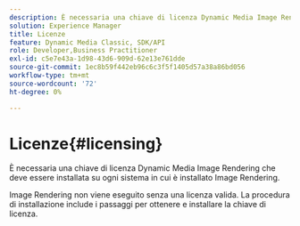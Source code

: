 ```yaml
---
description: È necessaria una chiave di licenza Dynamic Media Image Rendering che deve essere installata su ogni sistema in cui è installato Image Rendering.
solution: Experience Manager
title: Licenze
feature: Dynamic Media Classic, SDK/API
role: Developer,Business Practitioner
exl-id: c5e7e43a-1d98-43d6-909d-62e13e761dde
source-git-commit: 1ec8b59f442eb96c6c3f5f1405d57a38a86bd056
workflow-type: tm+mt
source-wordcount: '72'
ht-degree: 0%

---
```


# Licenze{#licensing}

È necessaria una chiave di licenza Dynamic Media Image Rendering che deve essere installata su ogni sistema in cui è installato Image Rendering.

Image Rendering non viene eseguito senza una licenza valida. La procedura di installazione include i passaggi per ottenere e installare la chiave di licenza.

